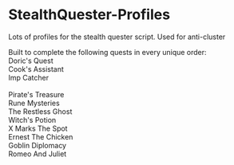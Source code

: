 # StealthQuester-Profiles
Lots of profiles for the stealth quester script. Used for anti-cluster<br />

Built to complete the following quests in every unique order:<br />
	Doric's Quest<br />
	Cook's Assistant<br />
	Imp Catcher<br /><br />
	Pirate's Treasure<br />
	Rune Mysteries<br />
	The Restless Ghost<br />
	Witch's Potion<br />
	X Marks The Spot<br />
	Ernest The Chicken<br />
	Goblin Diplomacy<br />
	Romeo And Juliet
